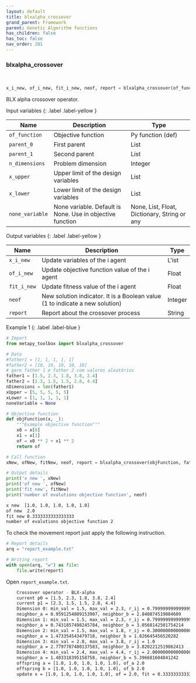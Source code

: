 ```yaml
---
layout: default
title: blxalpha_crossover
grand_parent: Framework
parent: Genetic Algorithm functions
has_children: false
has_toc: false
nav_order: 201
---
```


<!--Don't delete ths script-->
<script src = "https://polyfill.io/v3/polyfill.min.js?features=es6"></script>
<script id = "MathJax-script" async src="https://cdn.jsdelivr.net/npm/mathjax@3/es5/tex-mml-chtml.js"></script>
<!--Don't delete ths script-->

<h3>blxalpha_crossover</h3>
<br>

```python
x_i_new, of_i_new, fit_i_new, neof, report = blxalpha_crossover(of_function, parent_0, parent_1, n_dimensions, x_upper, x_lower, none_variable=None)
```

<p align = "justify">BLX alpha crossover operator.

</p>
Input variables
{: .label .label-yellow }

<table style = "width:100%">
   <thead>
     <tr>
       <th>Name</th>
       <th>Description</th>
       <th>Type</th>
     </tr>
   </thead>
   <tr>
       <td><code>of_function</code></td>
       <td>Objective function</td>
       <td>Py function (def)</td>
   </tr> 
   <tr>
       <td><code>parent_0</code></td>
       <td>First parent</td>
       <td>List</td>
   </tr>
   <tr>
       <td><code>parent_1</code></td>
       <td>Second parent</td>
       <td>List</td>
   </tr> 
   <tr>
       <td><code>n_dimensions</code></td>
       <td>Problem dimension</td>
       <td>Integer</td>
   </tr>
   <tr>
       <td><code>x_upper</code></td>
       <td>Upper limit of the design variables</td>
       <td>List</td>
   </tr>   
   <tr>
       <td><code>x_lower</code></td>
       <td>Lower limit of the design variables</td>
       <td>List</td>
   </tr>
   <tr>
       <td><code>none_variable</code></td>
       <td>None variable. Default is None. Use in objective function</td>
       <td>None, List, Float, Dictionary, String or any</td>
   </tr>
</table>

Output variables
{: .label .label-yellow }

<table style = "width:100%">
   <thead>
     <tr>
       <th>Name</th>
       <th>Description</th>
       <th>Type</th>
     </tr>
   </thead>
   <tr>
       <td><code>x_i_new</code></td>
       <td>Update variables of the i agent</td>
       <td>L'ist</td>
   </tr>
   <tr>
       <td><code>of_i_new</code></td>
       <td> Update objective function value of the i agent</td>
       <td>Float</td>
   </tr>
   <tr>
       <td><code>fit_i_new</code></td>
       <td>Update fitness value of the i agent</td>
       <td>Float</td>
   </tr>
   <tr>
       <td><code>neof</code></td>
       <td>New solution indicator. It is a Boolean value (1 to indicate a new solution)</td>
       <td>Integer</td>
   </tr>
   <tr>
       <td><code>report</code></td>
       <td>Report about the crossover process</td>
       <td>String</td>
   </tr>
</table>

Example 1
{: .label .label-blue }

<p align = "justify">
 <i>
 </i>
</p>

```python
# Import
from metapy_toolbox import blxalpha_crossover

# Data
#father1 = [1, 1, 1, 1, 1]
#father2 = [10, 10, 10, 10, 10]
# gere father 1 e father 2 com valores aleatórios
father1 = [1.5, 2.3, 1.8, 3.8, 2.4]
father2 = [2.3, 1.5, 1.5, 2.8, 4.4]
nDimensions = len(father1)
xUpper = [5, 5, 5, 5, 5]
xLower = [1, 1, 1, 1, 1]
noneVariable = None

# Objective function
def objFunction(x, _):
    """Example objective function"""
    x0 = x[0]
    x1 = x[1]
    of = x0 ** 2 + x1 ** 2
    return of

# Call function
xNew, ofNew, fitNew, neof, report = blxalpha_crossover(objFunction, father1, father2, nDimensions, xUpper, xLower, noneVariable)

# Output details
print('x new ', xNew)
print('of new ', ofNew)
print('fit new', fitNew)
print('number of evalutions objective function', neof)
```

```bash
x new  [1.0, 1.0, 1.0, 1.0, 1.0]
of new  2.0
fit new 0.3333333333333333
number of evalutions objective function 2
```

<p align = "justify">
  To check the movement report just apply the following instruction.
</p>

```python
# Report details
arq = "report_example.txt"

# Writing report
with open(arq, "w") as file:
    file.write(report)
```

<p align = "justify">
  Open <code>report_example.txt</code>. 
</p>

```bash
    Crossover operator - BLX-alpha
    current p0 = [1.5, 2.3, 1.8, 3.8, 2.4]
    current p1 = [2.3, 1.5, 1.5, 2.8, 4.4]
    Dimension 0: min_val = 1.5, max_val = 2.3, r_ij = 0.7999999999999998
    neighbor_a = 0.9591254809153907, neighbor_b = 2.840874519084609
    Dimension 1: min_val = 1.5, max_val = 2.3, r_ij = 0.7999999999999998
    neighbor_a = 0.7431857498245784, neighbor_b = 3.0568142501754214
    Dimension 2: min_val = 1.5, max_val = 1.8, r_ij = 0.30000000000000004
    neighbor_a = 1.473354543479718, neighbor_b = 1.826645456520282
    Dimension 3: min_val = 2.8, max_val = 3.8, r_ij = 1.0
    neighbor_a = 2.7797787480137583, neighbor_b = 3.8202212519862413
    Dimension 4: min_val = 2.4, max_val = 4.4, r_ij = 2.0000000000000004
    neighbor_a = 1.403318395158758, neighbor_b = 5.396681604841242
    offspring a = [1.0, 1.0, 1.0, 1.0, 1.0], of_a 2.0
    offspring b = [1.0, 1.0, 1.0, 1.0, 1.0], of_b 2.0
    update x = [1.0, 1.0, 1.0, 1.0, 1.0], of = 2.0, fit = 0.3333333333333333
```
